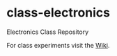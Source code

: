 # class-electronics
Electronics Class Repository

For class experiments visit the [Wiki](https://github.com/jpzm/class-electronics/wiki).
